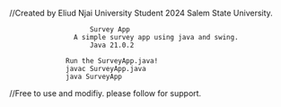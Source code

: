 //Created by Eliud Njai University Student 2024 Salem State University.



                        Survey App
                    A simple survey app using java and swing.
                        Java 21.0.2

                  Run the SurveyApp.java!
                  javac SurveyApp.java
                  java SurveyApp

//Free to use and modifiy. please follow for support.
